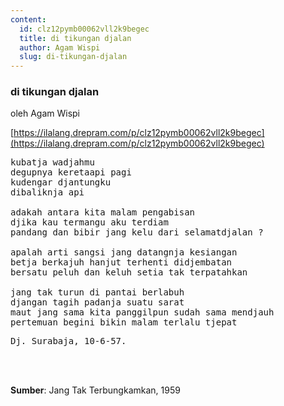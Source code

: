 ```yaml
---
content:
  id: clz12pymb00062vll2k9begec
  title: di tikungan djalan
  author: Agam Wispi
  slug: di-tikungan-djalan
---
```

### di tikungan djalan

oleh Agam Wispi

[https://ilalang.drepram.com/p/clz12pymb00062vll2k9begec](https://ilalang.drepram.com/p/clz12pymb00062vll2k9begec)

<pre>
kubatja wadjahmu
degupnya keretaapi pagi
kudengar djantungku
dibaliknja api

adakah antara kita malam pengabisan
djika kau termangu aku terdiam
pandang dan bibir jang kelu dari selamatdjalan ?

apalah arti sangsi jang datangnja kesiangan
betja berkajuh hanjut terhenti didjembatan
bersatu peluh dan keluh setia tak terpatahkan

jang tak turun di pantai berlabuh
djangan tagih padanja suatu sarat
maut jang sama kita panggilpun sudah sama mendjauh
pertemuan begini bikin malam terlalu tjepat
</pre>
<pre>
Dj. Surabaja, 10-6-57.
</pre>
<br/><br/>

**Sumber**: Jang Tak Terbungkamkan, 1959
